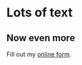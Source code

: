# Lots of text
## Now even more

<div id="wufoo-q1m4my2a1br8l7g"> Fill out my <a href="https://owasp.wufoo.com/forms/q1m4my2a1br8l7g">online form</a>. </div> <script type="text/javascript"> var q1m4my2a1br8l7g; (function(d, t) { var s = d.createElement(t), options = { 'userName':'owasp', 'formHash':'q1m4my2a1br8l7g', 'autoResize':true, 'height':'508', 'async':true, 'host':'wufoo.com', 'header':'show', 'ssl':true }; s.src = ('https:' == d.location.protocol ?'https://':'http://') + 'secure.wufoo.com/scripts/embed/form.js'; s.onload = s.onreadystatechange = function() { var rs = this.readyState; if (rs) if (rs != 'complete') if (rs != 'loaded') return; try { q1m4my2a1br8l7g = new WufooForm(); q1m4my2a1br8l7g.initialize(options); q1m4my2a1br8l7g.display(); } catch (e) { } }; var scr = d.getElementsByTagName(t)[0], par = scr.parentNode; par.insertBefore(s, scr); })(document, 'script'); </script>
